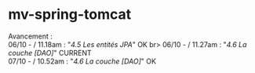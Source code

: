 mv-spring-tomcat
================

Avancement : <br>
06/10 - /  11.18am : "<i>4.5 Les entités JPA</i>" OK br>
06/10 - /  11.27am : "<i>4.6 La couche [DAO]</i>" CURRENT<br>
07/10 - /  10.52am : "<i>4.6 La couche [DAO]</i>" OK <br>